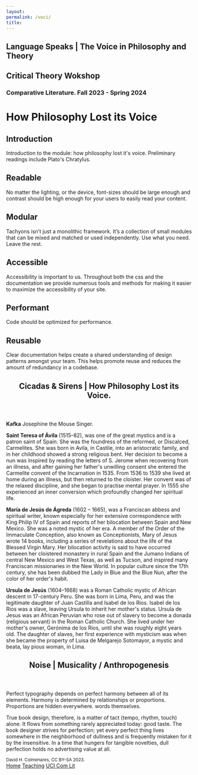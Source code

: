 ```yaml
--- 
layout: 
permalink: /voci/
title:
---
```


<link rel="stylesheet" href="https://unpkg.com/tachyons@4.12.0/css/tachyons.min.css"/>
<script src="https://kit.fontawesome.com/7d0f951e32.js" crossorigin="anonymous"></script>
<article class="vh-100 dt w-100 bg-orange">
  <div class="dtc v-mid tc navy ph3 ph4-l">
    <h1 class="f6 f2-m f-subheadline-l fw6 tc helvetica">Language Speaks | The Voice in Philosophy and Theory</h1>
    <h2 class="f5 f2-m f-subheadline-l white fw5 garamond tc">Critical Theory Wokshop</h2>
    <h3 class="f2 fw7 ttu tracked lh-title mt0 mb3 avenir">Comparative Literature. Fall 2023 - Spring 2024</h3>
  </div>
</article>

 <div class="tl bt b--black-10 pa3 pa5-ns helvetica bg-lightest-blue navy" id="first-module">
            <div class="mw9 center">
              <h1 class="f5 ttu tracked fw6">How Philosophy Lost its Voice</h1>
              <section class="lh-copy">
                <div class="cf">
                  <article class="fl pv2 w-100 w-third-l pr4-l">
                    <h2 class="f5 f4-ns fw6 mb0">Introduction</h2>
                    <p class="f6 f5-ns measure lh-copy mt0">
                      Introduction to the module: how philosophy lost it's voice. Preliminary readings include Plato's Chratylus.
                    </p>
                  </article>
                  <article class="pv2 fl w-100 w-third-l ph3-l">
                    <h2 class="f5 f4-ns fw6 mb0">Readable</h2>
                    <p class="f6 f5-ns measure lh-copy mt0">
                      No matter the lighting, or the device, font-sizes should be
                      large enough and contrast should be high enough for your
                      users to easily read your content.
                    </p>
                  </article>
                  <article class="pv2 fl w-100 w-third-l pl4-l">
                    <h2 class="f5 f4-ns  fw6 mb0">
                      Modular
                    </h2>
                    <p class="f6 f5-ns measure lh-copy mt0">
                      Tachyons isn’t just a monolithic framework. It’s a collection of small modules
                      that can be mixed and matched or used independently. Use what you need. Leave the rest.
                    </p>
                  </article>
</div>
<div class="cf w-100">
                  <article class="pv2 fl w-100 w-third-l pl0 pr4-l">
                    <h2 class="f5 f4-ns fw6 mb0">Accessible</h2>
                    <p class="f6 f5-ns measure lh-copy mt0">
                      Accessibility is important to us. Throughout both the css
                      and the documentation we provide numerous tools and methods for making it
                      easier to maximize the accessibility of your site.
                    </p>
                  </article>
                  <article class="pv2 fl w-100 w-third-l ph3-l">
                    <h2 class="f5 f4-ns  fw6 mb0">Performant</h2>
                    <p class="f6 f5-ns measure lh-copy mt0">
                      Code should be optimized for performance.
                    </p>
                  </article>
                  <article class="pv2 fl w-100 w-third-l pl4-l">
                    <h2 class="f5 f4-ns fw6 mb0">
                      Reusable
                    </h2>
                    <p class="f6 f5-ns measure lh-copy mt0">
                      Clear documentation helps create a shared understanding of design patterns amongst your team.
                      This helps promote reuse and reduces the amount of redundancy in a codebase.
                    </p>
                  </article>
                </div>
              </section>
            </div>
          </div>

<article class="cf pa3 mw9 center">
  <header class="fl w-100 w-50-l pa3-m pa4-l mb3 mb5-l">
    <h2 class="lh-title f b helvetica mt0">
      Cicadas & Sirens | How Philosophy Lost its Voice. 
    </h2>
  </header>
  <section class="fl w-100">
     <div class="fl w-100 w-50-m w-25-l pv3 pa3-m pa4-l">
      <div class="aspect-ratio aspect-ratio--3x4">
      </div>
    </div>
    <div class="fl w-100 w-50-m w-25-l pa3-m pa4-l">
      <p class="f6 lh-copy garamond measure">
        <i class="fa-solid fa-book"></i>
        <strong>Kafka</strong> Josephine the Mouse Singer.  
      </p>
    </div>
    <div class="fl w-100 w-50-m w-25-l pv3 pa3-m pa4-l">
      <div class="aspect-ratio aspect-ratio--3x4">
        <span style="background-image:url(https://external-content.duckduckgo.com/iu/?u=https%3A%2F%2Fi1.wp.com%2Feverydaycatholicwoman.com%2Fwp-content%2Fuploads%2F2018%2F10%2FSanta_Teresa_de_%25C3%2581vila._Museo_del_Prado.jpg%3Ffit%3D1441%252C1800%26ssl%3D1&f=1&nofb=1&ipt=965679154068a3d300e37a1ea0f5cd43352bbdc45a3788baf94676f5fca1a6dc&ipo=images);" class="cover bg-center aspect-ratio--object"></span>
      </div>
    </div>
    <div class="fl w-100 w-50-m w-25-l pa3-m pa4-l">
      <p class="f6 lh-copy measure">
        <strong>Saint Teresa of Ávila</strong> (1515–82), 
         was one of the great mystics and is a patron saint of Spain. 
         She was the foundress of the reformed, or Discalced, Carmelites. 
         She was born in Avila, in Castile, into an aristocratic family, 
         and in her childhood showed a strong religious bent. 
        Her decision to become a nun was inspired by reading the letters 
        of S. Jerome when recovering from an illness, and after gaining
        her father's unwilling consent she entered the Carmelite convent 
        of the Incarnation in 1535. From 1536 to 1539 she lived at home
        during an illness, but then returned to the cloister. 
        Her convent was of the relaxed discipline, and she began to 
        practise mental prayer. In 1555 she experienced an inner conversion 
        which profoundly changed her spiritual life. 
      </p>
    </div>  
     <div class="fl w-100 w-50-m w-25-l pv3 pa3-m pa4-l">
      <div class="aspect-ratio aspect-ratio--3x4">
        <span style="background-image:url(https://external-content.duckduckgo.com/iu/?u=https%3A%2F%2Fwww.javiersierra.com%2Fwp-content%2Farchivos%2FMaria-de-Agreda-among-the-Indians-682x1024-682x1024.jpg&f=1&nofb=1&ipt=99063032c9e088b2e5ee3c3699359adb49dcb10dc170ec7146045874663a20d7&ipo=images);" class="cover bg-center aspect-ratio--object"></span>
      </div>
    </div>
    <div class="fl w-100 w-50-m w-25-l pa3-m pa4-l">
      <p class="f6 lh-copy garamond measure">
        <strong>María de Jesús de Ágreda</strong> (1602 – 1665), was a 
        Franciscan abbess and spiritual writer, known especially 
        for her extensive correspondence with King Philip IV 
        of Spain and reports of her bilocation between Spain and New Mexico. 
        She was a noted mystic of her era. A member of the Order of the 
        Immaculate Conception, also known as Conceptionists, Mary of Jesus 
        wrote 14 books, including a series of revelations about the 
        life of the Blessed Virgin Mary. Her bilocation activity is said to 
        have occurred between her cloistered monastery in rural Spain 
        and the Jumano Indians of central New Mexico and West Texas, 
        as well as Tucson, and inspired many Franciscan missionaries 
        in the New World. In popular culture since the 17th century, 
        she has been dubbed the Lady in Blue and the Blue Nun, 
        after the color of her order's habit.  
      </p>
    </div>
         <div class="fl w-100 w-50-m w-25-l pv3 pa3-m pa4-l">
      <div class="aspect-ratio aspect-ratio--3x4">
        <span style="background-image:url(https://external-content.duckduckgo.com/iu/?u=http%3A%2F%2F1.bp.blogspot.com%2F-dfgvmbEjbi8%2FWxxXWJKSRQI%2FAAAAAAAAZcc%2F7zaXLehrMVQ3-zsTu21M79uoDKOiRprAACK4BGAYYCw%2Fs1600%2FURSULA%252BJESUS-724467.jpg&f=1&nofb=1&ipt=6b201536732cb95229e2662e3795b6051344b878cf2b40e6cb0ca159f75507f3&ipo=images);" class="cover bg-center aspect-ratio--object"></span>
      </div>
    </div>
    <div class="fl w-100 w-50-m w-25-l pa3-m pa4-l">
      <p class="f6 lh-copy garamond measure">
        <strong>Ursula de Jesús</strong> (1604–1668) was a Roman 
        Catholic mystic of African descent in 17-century Peru. 
        She was born in Lima, Peru, and was the legitimate daughter 
        of Juan Castilla and Isabel de los Rios. 
        Isabel de los Rios was a slave, leaving Ursula to inherit 
        her mother's status. Ursula de Jesus was an African Peruvian 
        who rose out of slavery to become a donada (religious servant) 
        in the Roman Catholic Church. She lived under her mother's owner, 
        Gerónima de los Rios, until she was roughly eight years old. 
        The daughter of slaves, her first experience with mysticism 
        was when she became the property of Luisa de Melgarejo Sotomayor, 
        a mystic and beata, lay pious woman, in Lima. 
      </p>
    </div>
  </section>
</article>

<article class="vh-100 dt w-100 center bg-lightest-blue">
  <header class="fl w-100 w-50-l pa3-m pa4-l mb3 mb5-l">
    <h2 class="lh-title b helvetica f3 mt0">
Noise | Musicality / Anthropogenesis
    </h2>
  </header>
  <section class="fl w-100">
    <div class="fl w-100 w-50-m w-25-l pa3-m pa4-l">
      <p class="f6 lh-copy measure">
        Perfect typography depends on perfect harmony between all of its elements. 
        Harmony is determined by relationships
        or proportions. Proportions are hidden everywhere. words themselves. 
      </p>
    </div>
    <div class="fl w-100 w-50-m w-25-l pa3-m pa4-l">
      <p class="f6 lh-copy measure">
        True book design, therefore, is a matter of tact (tempo, rhythm,
        touch) alone. It flows from something rarely appreciated today:
        good taste. The book designer strives for perfection; yet every
        perfect thing lives somewhere in the neighborhood of dullness and
        is frequently mistaken for it by the insensitive. In a time that
        hungers for tangible novelties, dull perfection holds no
        advertising value at all. 
      </p>
    </div>
  </section>
</article>

<footer class="pv4 ph3 ph5-m bg-orange ph6-l mid-gray">
  <small class="f6 db light-gray code tc">David H. Colmenares, CC BY-SA 2023.</small>
  <div class="tc code mt3">
    <a href="http://dhcg.xyz" title="Home" class="f6 dib ph2 link white dim">Home</a>
    <a href="/courses/" title="Courses" class="f6 dib ph2 link white dim">Teaching</a>
    <a href="https://www.humanities.uci.edu/complit"  title="UCI" class="f6 dib ph2 link white dim">UCI Com Lit</a>
  </div>
</footer>
